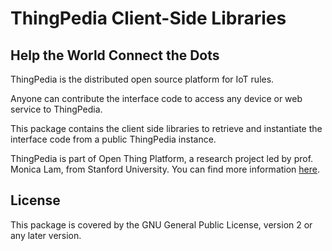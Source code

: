 # ThingPedia Client-Side Libraries

## Help the World Connect the Dots

ThingPedia is the distributed open source platform for IoT rules.

Anyone can contribute the interface code to access any device or
web service to ThingPedia.

This package contains the client side libraries to retrieve and
instantiate the interface code from a public ThingPedia instance.

ThingPedia is part of Open Thing Platform, a research project led by
prof. Monica Lam, from Stanford University.  You can find more
information [here](https://thingengine.stanford.edu/about).

## License

This package is covered by the GNU General Public License, version 2
or any later version.
